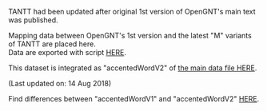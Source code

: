 TANTT had been updated after original 1st version of OpenGNT's main text was published.  

Mapping data between OpenGNT's 1st version and the latest "M" variants of TANTT are placed here.  
Data are exported with script <a href='https://github.com/eliranwong/OpenGNT/blob/master/Script/exportGNT_M.py'>HERE</a>.

This dataset is integrated as "accentedWordV2" of <a href='https://github.com/eliranwong/OpenGNT/blob/master/OpenGNT.csv.zip'>the main data file HERE</a>.

(Last updated on: 14 Aug 2018)

Find differences between "accentedWordV1" and "accentedWordV2" <a href='https://github.com/eliranwong/OpenGNT/tree/master/From_TANTT_to_OpenGNT'>HERE</a>.
